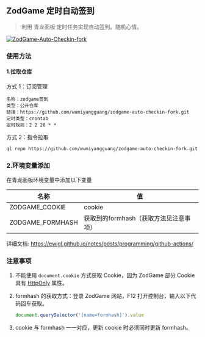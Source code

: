 ## ZodGame 定时自动签到

> 利用 青龙面板 定时任务实现自动签到。随机心情。

[![ZodGame-Auto-Checkin-fork](https://github.com/ewigl/zodgame-auto-checkin/actions/workflows/Checkin.yml/badge.svg)](https://github.com/wumiyangguang/zodgame-auto-checkin-fork)

### 使用方法

 #### 1.拉取仓库

方式 1：订阅管理

```text
名称：zodgame签到
类型：公开仓库
链接：https://github.com/wumiyangguang/zodgame-auto-checkin-fork.git
定时类型：crontab
定时规则：2 2 28 * *
```

方式 2：指令拉取

```sh
ql repo https://github.com/wumiyangguang/zodgame-auto-checkin-fork.git
```

### 2.环境变量添加

在青龙面板环境变量中添加以下变量

| 名称                          | 值                |
|-----------------------------|------------------|
| ZODGAME_COOKIE              | cookie           |
| ZODGAME_FORMHASH            | 获取到的formhash（获取方法见注意事项）  | 


详细文档: https://ewigl.github.io/notes/posts/programming/github-actions/
### 注意事项

1. 不能使用 `document.cookie` 方式获取 Cookie，因为 ZodGame 部分 Cookie 具有 [HttpOnly](https://developer.mozilla.org/zh-CN/docs/Web/HTTP/Guides/Cookies#%E9%99%90%E5%88%B6%E8%AE%BF%E9%97%AE_cookie) 属性。

2. formhash 的获取方式：登录 ZodGame 网站，F12 打开控制台，输入以下代码回车获取。

   ```Javascript
   document.querySelector('[name=formhash]').value
   ```

3. cookie 与 formhash 一一对应，更新 cookie 时必须同时更新 formhash。
